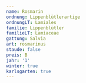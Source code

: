 ```yaml
---
name: Rosmarin
ordnung: Lippenblütlerartige
ordnungLT: Lamiales
familie: Lippenblütler
familieLT: Lamiaceae
gattung: Salvia
art: rosmarinus
staude: false
preis: B
jahr: '1'
winter: true
karlsgarten: true
---
```


